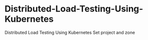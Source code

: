 # Distributed-Load-Testing-Using-Kubernetes
Distributed Load Testing Using Kubernetes
Set project and zone
